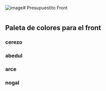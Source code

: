 ![image](https://github.com/Valuncho/PresupuestitoFront/assets/115189362/52020c94-80ac-4b7b-8865-750ed582b4ba)# Presupuestito Front

<!DOCTYPE html>
<html lang="en">
<head>
    <meta charset="UTF-8">
    <meta name="viewport" content="width=device-width, initial-scale=1.0">
    <style>
        h3{
            color:"#753710";
        }
    </style>
</head>
<body>
    <img src="blob:https://web.whatsapp.com/740b3679-609b-4eff-b892-183c1586adaa" alt="">
    <h2>Paleta de colores para el front</h2>    
    <h3 >cerezo</h3>  
    <h3 color="#E1BF92">abedul</h3>  
    <h3 color="#F9D596">arce</h3>  
    <h3 color="#63493C">nogal</h3>  
</body>
</html>
